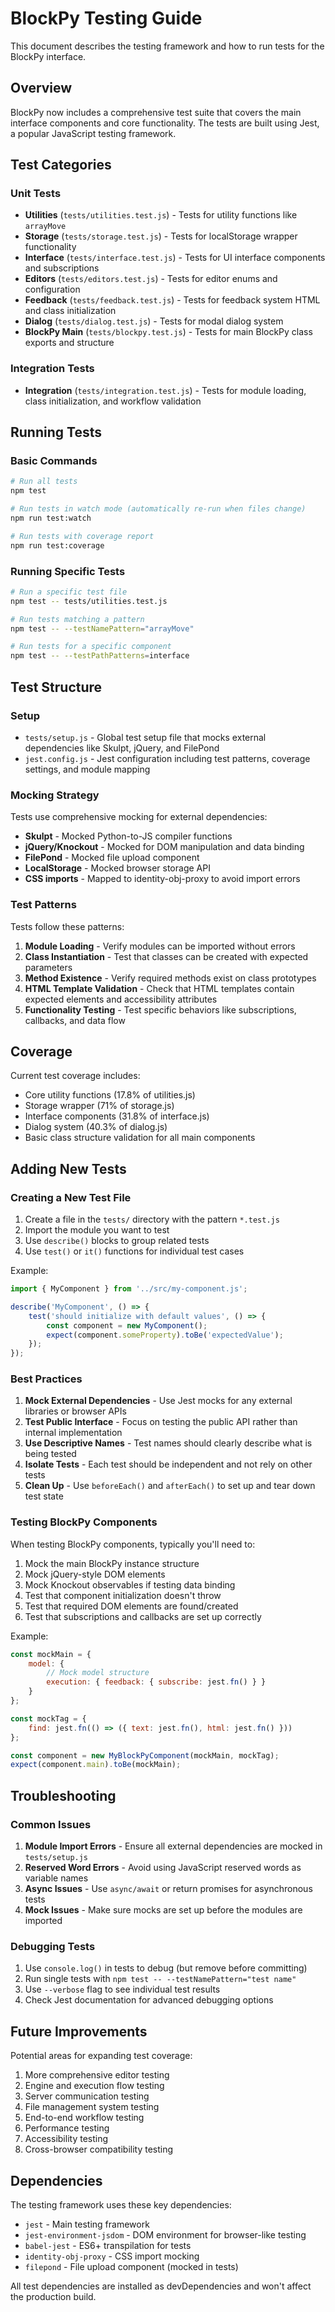 # BlockPy Testing Guide

This document describes the testing framework and how to run tests for the BlockPy interface.

## Overview

BlockPy now includes a comprehensive test suite that covers the main interface components and core functionality. The tests are built using Jest, a popular JavaScript testing framework.

## Test Categories

### Unit Tests
- **Utilities** (`tests/utilities.test.js`) - Tests for utility functions like `arrayMove`
- **Storage** (`tests/storage.test.js`) - Tests for localStorage wrapper functionality  
- **Interface** (`tests/interface.test.js`) - Tests for UI interface components and subscriptions
- **Editors** (`tests/editors.test.js`) - Tests for editor enums and configuration
- **Feedback** (`tests/feedback.test.js`) - Tests for feedback system HTML and class initialization
- **Dialog** (`tests/dialog.test.js`) - Tests for modal dialog system
- **BlockPy Main** (`tests/blockpy.test.js`) - Tests for main BlockPy class exports and structure

### Integration Tests
- **Integration** (`tests/integration.test.js`) - Tests for module loading, class initialization, and workflow validation

## Running Tests

### Basic Commands

```bash
# Run all tests
npm test

# Run tests in watch mode (automatically re-run when files change)
npm run test:watch

# Run tests with coverage report
npm run test:coverage
```

### Running Specific Tests

```bash
# Run a specific test file
npm test -- tests/utilities.test.js

# Run tests matching a pattern
npm test -- --testNamePattern="arrayMove"

# Run tests for a specific component
npm test -- --testPathPatterns=interface
```

## Test Structure

### Setup
- `tests/setup.js` - Global test setup file that mocks external dependencies like Skulpt, jQuery, and FilePond
- `jest.config.js` - Jest configuration including test patterns, coverage settings, and module mapping

### Mocking Strategy
Tests use comprehensive mocking for external dependencies:
- **Skulpt** - Mocked Python-to-JS compiler functions
- **jQuery/Knockout** - Mocked for DOM manipulation and data binding
- **FilePond** - Mocked file upload component
- **LocalStorage** - Mocked browser storage API
- **CSS imports** - Mapped to identity-obj-proxy to avoid import errors

### Test Patterns

Tests follow these patterns:
1. **Module Loading** - Verify modules can be imported without errors
2. **Class Instantiation** - Test that classes can be created with expected parameters
3. **Method Existence** - Verify required methods exist on class prototypes
4. **HTML Template Validation** - Check that HTML templates contain expected elements and accessibility attributes
5. **Functionality Testing** - Test specific behaviors like subscriptions, callbacks, and data flow

## Coverage

Current test coverage includes:
- Core utility functions (17.8% of utilities.js)
- Storage wrapper (71% of storage.js)  
- Interface components (31.8% of interface.js)
- Dialog system (40.3% of dialog.js)
- Basic class structure validation for all main components

## Adding New Tests

### Creating a New Test File

1. Create a file in the `tests/` directory with the pattern `*.test.js`
2. Import the module you want to test
3. Use `describe()` blocks to group related tests
4. Use `test()` or `it()` functions for individual test cases

Example:
```javascript
import { MyComponent } from '../src/my-component.js';

describe('MyComponent', () => {
    test('should initialize with default values', () => {
        const component = new MyComponent();
        expect(component.someProperty).toBe('expectedValue');
    });
});
```

### Best Practices

1. **Mock External Dependencies** - Use Jest mocks for any external libraries or browser APIs
2. **Test Public Interface** - Focus on testing the public API rather than internal implementation
3. **Use Descriptive Names** - Test names should clearly describe what is being tested
4. **Isolate Tests** - Each test should be independent and not rely on other tests
5. **Clean Up** - Use `beforeEach()` and `afterEach()` to set up and tear down test state

### Testing BlockPy Components

When testing BlockPy components, typically you'll need to:
1. Mock the main BlockPy instance structure
2. Mock jQuery-style DOM elements
3. Mock Knockout observables if testing data binding
4. Test that component initialization doesn't throw
5. Test that required DOM elements are found/created
6. Test that subscriptions and callbacks are set up correctly

Example:
```javascript
const mockMain = {
    model: {
        // Mock model structure
        execution: { feedback: { subscribe: jest.fn() } }
    }
};

const mockTag = {
    find: jest.fn(() => ({ text: jest.fn(), html: jest.fn() }))
};

const component = new MyBlockPyComponent(mockMain, mockTag);
expect(component.main).toBe(mockMain);
```

## Troubleshooting

### Common Issues

1. **Module Import Errors** - Ensure all external dependencies are mocked in `tests/setup.js`
2. **Reserved Word Errors** - Avoid using JavaScript reserved words as variable names
3. **Async Issues** - Use `async/await` or return promises for asynchronous tests
4. **Mock Issues** - Make sure mocks are set up before the modules are imported

### Debugging Tests

1. Use `console.log()` in tests to debug (but remove before committing)
2. Run single tests with `npm test -- --testNamePattern="test name"`
3. Use `--verbose` flag to see individual test results
4. Check Jest documentation for advanced debugging options

## Future Improvements

Potential areas for expanding test coverage:
1. More comprehensive editor testing
2. Engine and execution flow testing  
3. Server communication testing
4. File management system testing
5. End-to-end workflow testing
6. Performance testing
7. Accessibility testing
8. Cross-browser compatibility testing

## Dependencies

The testing framework uses these key dependencies:
- `jest` - Main testing framework
- `jest-environment-jsdom` - DOM environment for browser-like testing
- `babel-jest` - ES6+ transpilation for tests
- `identity-obj-proxy` - CSS import mocking
- `filepond` - File upload component (mocked in tests)

All test dependencies are installed as devDependencies and won't affect the production build.
